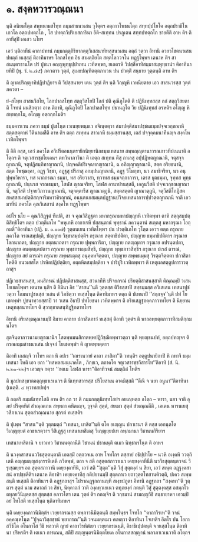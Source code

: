 <h1>๑. สงฺคหวารวณฺณนา</h1>
<p>นฺติ อนิยมโตฺถ สพฺพนามสโทฺท กมฺมสาธนวเสน วุโตฺตฯ อตฺถาวโพธนโตฺถ สทฺทปฺปโยโค อตฺถปราธีโน เกวโล อตฺถปทตฺถโก , โส ปทตฺถวิปริเยสการินา อิติ-สเทฺทน ปรภูเตน สทฺทปทตฺถโก ชายตีติ อาห ติฯ ติอาทีสุปิ เอเสว นโยฯ</p>


<p>เอวํ นฺติอาทีนํ คาถาปทานํ กมฺมกตฺตุกิริยากตฺตุวิเสสนาทิทสฺสนวเสน อตฺถํ วตฺวา อิทานิ อวยวโชตนวเสน ปทตฺถํ ทเสฺสตุํ ติอาทิมาหฯ โลกสโทฺท อิธ สามตฺถิยโต สตฺตโลกวจโน ทฎฺฐโพฺพฯ เตนาห ติฯ สาสนนฺตรธานโต ปรํ ปูชนา อญฺญพุทฺธุปฺปาเทน เวทิตพฺพา, ยเถตรหิ วิปสฺสีอาทิสมฺมาสมฺพุทฺธานํฯ ติอาทินา ยทิปิ  (พุ. วํ. ๒.๗๕) ภควตาว วุตฺตํ, สุเมธปณฺฑิตตฺตภาเวน ปน ปวตฺติํ สนฺธาย วุตฺตนฺติ อาห ติฯ</p>


<p>ติ ญาตปริญฺญาทิปฎิปาฎิยาฯ ติ วิปสฺสนายฯ เตน  วุตฺตํ ติฯ นฺติ วิญฺญูหิ เวทนียตาย เอว สาสนวรสฺส วุตฺตํ ภควตา –</p>

</p>


<p>ยํ-สโทฺท สาสนวิสโย, โลกปาลสโทฺท สตฺถุวิสโยปิ โลกํ ปติ คุณีภูโตติ ติ ปฎินิเทฺทสสฺส กถํ สตฺถุวิสยตาติ โจทนํ มนสิกตฺวา อาห ติอาทิ, คุณีภูโตปิ โลกปาลสโทฺท ปธานภูโต วิย ปฎินิเทฺทสํ อรหติฯ อโญฺญ หิ สทฺทกฺกโม, อโญฺญ อตฺถกฺกโมติฯ</p>


<p>ธมฺมคารเวน ภควา ธมฺมํ ปูเชโนฺต เวเนยฺยพนฺธเว อจิเนฺตตฺวา สมาปตฺติสมาปชฺชนธมฺมปจฺจเวกฺขณาหิ สตฺตสตฺตาหํ วีตินาเมสีติ อาห ติฯ ตตฺถ สเทฺทน สาวเกหิ ธมฺมสฺสวนสฺส, เตสํ ปจฺจุคฺคมนาทีนญฺจ สงฺคโห เวทิตโพฺพฯ</p>


<p>ติ  อิติ อสฺส, เอวํ ภควโต อวิปรีตอนนฺตรายิกนิยฺยานิกธมฺมเทสนาย สพฺพญฺญุตานาวรณภาวทีปเนนาติ อโตฺถฯ ติ จตุเวสารชฺชโยเคนฯ ตทวินาภาวินา ติ เอตฺถ สเทฺทน ตีสุ กาเลสุ อปฺปฎิหตญาณานิ, จตุสจฺจญาณานิ, จตุปฎิสมฺภิทาญาณานิ, ปญฺจคติปริเจฺฉทกญาณานิ, ฉ อภิญฺญาญาณานิ, สตฺต อริยธนานิ, สตฺต โพชฺฌงฺคา, อฎฺฐ วิชฺชา, อฎฺฐสุ ปริสาสุ อกมฺปนญาณานิ, อฎฺฐ วิโมกฺขา, นว สมาธิจริยา, นว อนุปุพฺพวิหารา, ทส นาถกรณา ธมฺมา, ทส อริยวาสา, ทฺวาทส ธมฺมจกฺกาการา, เตรส ธุตธมฺมา, จุทฺทส พุทฺธญาณานิ, ปนฺนรส จรณธมฺมา, โสฬส ญาณจริยา, โสฬส อานาปานสฺสตี, เอกูนวีสติ ปจฺจเวกฺขณญาณานิ, จตุวีสติ ปจฺจยวิภาวนญาณานิ, จตุจตฺตารีส ญาณวตฺถูนิ, สตฺตสตฺตติ ญาณวตฺถูนิ, จตุวีสติโกฎิสตสหสฺสสมาปตฺติสญฺจาริมหาวชิรญาณํ, อนนฺตนยสมนฺตปฎฺฐานปวิจยเทสนาการปฺปวตฺตญาณานิ จาติ เอวมาทีนํ ภควโต คุณวิเสสานํ สงฺคโห ทฎฺฐโพฺพฯ</p>


<p>อปโร  นโย – คุณวิสิฎฺฐตํ ทีเปติ, สา จ คุณวิสิฎฺฐตา มหากรุณามหาปญฺญาหิ เวทิตพฺพา ตาหิ สตฺถุสมฺปตฺติสิทฺธิโตฯ ตตฺถ  ปวตฺติเภโท ‘‘พหุเกหิ อากาเรหิ ปสฺสนฺตานํ พุทฺธานํ ภควนฺตานํ สเตฺตสุ มหากรุณา โอกฺกมตี’’ติอาทินา  (ปฎิ. ม. ๑.๑๑๗) วุตฺตนเยน เวทิตโพฺพฯ  ปน ปวตฺติเภโท วุโตฺต เอวฯ ตตฺถ กรุณาย ภควโต จรณสมฺปตฺติ, ปญฺญาย วิชฺชาสมฺปตฺติฯ กรุณาย สตฺตาธิปติตา, ปญฺญาย ธมฺมาธิปติตาฯ กรุณาย โลกนาถตา, ปญฺญาย อตฺตนาถตาฯ กรุณาย ปุพฺพการิตา, ปญฺญาย กตญฺญุตาฯ กรุณาย อปรนฺตปตา, ปญฺญาย อนตฺตนฺตปตาฯ กรุณาย พุทฺธกรธมฺมสิทฺธิ, ปญฺญาย พุทฺธภาวสิทฺธิฯ กรุณาย ปเรสํ ตารณํ, ปญฺญาย สยํ ตารณํฯ กรุณาย สพฺพสเตฺตสุ อนุคฺคหจิตฺตตา, ปญฺญาย สพฺพธเมฺมสุ วิรตฺตจิตฺตตา ปกาสิตา โหตีติ อนวเสสโต ปรหิตปฎิปตฺติยา, อตฺตหิตสมฺปตฺติยา จ ปาริปูรี เวทิตพฺพาฯ ติ เหตุผลสตฺตูปการาวตฺถาสุฯ</p>


<p>  ปฎิเวธสาสนสฺส, มนสิกรณํ ปฎิปตฺติสาสนสฺส, สวนาทีหิ ปริจยกรณํ ปริยตฺติสาสนสฺสาติ ติณฺณมฺปิ วเสน โยเชตโพฺพฯ เตนาห นฺติฯ ติ อิมินา อิธ ‘‘สาสน’’นฺติ วุตฺตสฺส ติวิธสฺสาปิ สทฺธมฺมสฺส อวิเสเสน เทสนาปูชํ วตฺวา โถมนาปูชนสฺส วเสน ตํ วิภชิตฺวา ทเสฺสโนฺต ติอาทิมาหฯ ตตฺถ ติ ปเทนาปิ ‘‘สกฺกจฺจ’’นฺติ ปทํ โยเชตพฺพํฯ ปูชนาทฺวยสฺสาปิ วา วเสน อิธาปิ ปทโยชนา เวทิตพฺพาฯ ติ อริยเสฎฺฐอคฺคภาวาทโยฯ ติ นิยฺยานเหตุทสฺสนาทโยฯ ติ สฺวากฺขาตสนฺทิฎฺฐิกตาทโยฯ</p>


<p>อิทานิ อริยสงฺฆคุณานมฺปิ อิมาย คาถาย ปกาสิตภาวํ ทเสฺสตุํ ติอาทิ วุตฺตํฯ ติ พาลอพฺยตฺตภาวาทิสมติกฺกมนโตฯ</p>


<p> สุตจินฺตาภาวนามยญาณานิฯ โสตพฺพมนสิกาตพฺพปฎิวิชฺฌิตพฺพาวตฺถา นฺติ พฺยญฺชนปทํ, อตฺถปทญฺจฯ ติ กรณกมฺมสาธนวเสน ปเจฺจกํ โยเชตพฺพํฯ ติ ญาตพฺพตฺตาฯ</p>


<p>ติอาทิ เกสญฺจิ วาโทฯ ตถา หิ อปเร ‘‘เถเรเนวายํ คาถา ภาสิตา’’ติ วทนฺติฯ อตฺตูปนายิกาปิ หิ กทาจิ ธมฺมเทสนา โหติ เอว ยถา ‘‘ทสพลสมนฺนาคโต , ภิกฺขเว, ตถาคโต จตุเวสารชฺชวิสารโท’’ติอาทิ (สํ. นิ. ๒.๒๑-๒๒)ฯ เอวญฺจ กตฺวา ‘‘กตเม โสฬส หารา’’ติอาทิวจนํ สมตฺถิตํ โหติฯ</p>


<p>ติ มูลปทสงฺขาตอตฺถุทฺธาเรเนวฯ ติ นิเทฺทสวารสฺส ปริโยสาเน อาคมิสฺสติ ‘‘ตีณิ จ นยา อนูนา’’ติอาทินา (เนตฺติ. ๔ ทฺวาทสปท)ฯ</p>


<p>ติ กตฺตริ กมฺมนิเทฺทโสติ อาห ติฯ อถ วา ติ กมฺมกตฺตุนิเทฺทโสยํฯ อยเญฺหตฺถ อโตฺถ – หารา, นยา จาติ อุภยํ ปริคฺคหิตํ สํวณฺณเกน สพฺพถา คหิตเญฺจ, วุจฺจติ สุตฺตํ, สยเมว สุตฺตํ สํวเณฺณตีติ , เอเตน หารนเยสุ วสีภาเวน สุตฺตสํวณฺณนาย สุกรตํ ทเสฺสติฯ</p>


<p>ติ ปุเพฺพ ‘‘สาสน’’นฺติ วุตฺตมตฺถํ ‘‘เทสนา, เทสิต’’นฺติ ตโต อเญฺญน ปกาเรนฯ ติ ตสฺส เอกนฺตโต วิเญฺญยฺยตํ อวธาเรตฺวาฯ  วิสิเฎฺฐสุ เทสนาเทสิเตสุ วิเญฺญยฺยปเท ลพฺภมานา วิชานนกิริยาฯ</p>


<p>เทสนาเทสิตานิ จ ยาวเทว วิชานนตฺถานีติ วิชานนํ ปธานนฺติ ตเมว นิทฺธาเรโนฺต ติ อาหฯ</p>


<p>ติ นวงฺคสาสนนววิธสุตฺตนฺตาติ เอตสฺมิํ อตฺถวจเน อาห โจทโกฯ ตสฺสายํ อธิปฺปาโย – นวหิ อเงฺคหิ ววตฺถิเตหิ อญฺญมญฺญสงฺกรรหิเตหิ ภวิตพฺพํ, ตถา จ สติ อสุตฺตสภาวาเนว เคยฺยงฺคาทีนีติ นววิธสุตฺตนฺตวจนํ วิรุเชฺฌยฺยฯ อถ สุตฺตสภาวานิ เคยฺยงฺคาทีนิ, เอวํ สติ ‘‘สุตฺต’’นฺติ วิสุํ สุตฺตงฺคํ น สิยา, เอวํ สเนฺต อฎฺฐงฺคสาสนํ อาปชฺชตีติฯ เตนาห ติอาทิฯ เคยฺยงฺคาทีสุ กติปยานมฺปิ สุตฺตภาเว ยถาวุตฺตโทสานติวตฺติ, ปเคว สเพฺพสนฺติ ทเสฺสติ ติอาทินาฯ ติ อฎฺฐกถาสุฯ โปราณฎฺฐกถานญฺหิ สเงฺขปภูตา อิทานิ อฎฺฐกถา ‘‘สงฺคหา’’ติ วุตฺตาฯ สุตฺตํ นาม สคาถกํ วา สิยา, นิคฺคาถกํ วาติ องฺคทฺวเยเนว ตทุภยงฺคํ กตนฺติ วิสุํ สุตฺตงฺคสฺส อสมฺภโว ตทุภยวินิมุตฺตสฺส สุตฺตสฺส อภาวโตฯ เตน วุตฺตํ ติฯ  กถญฺจิฯ ติ วกฺขมานํ สามญฺญวิธิํ สนฺธายาหฯ เอวมฺปิ อยํ โทโสติ ทเสฺสโนฺต นฺติอาทิมาหฯ</p>


<p>นฺติ  เคยฺยงฺคภาวนิมิตฺตํฯ เวยฺยากรณสฺส ตพฺภาวนิมิตฺตนฺติ สมฺพโนฺธฯ โจทโก ‘‘คาถาวิรเห’’ติ วจนํ อคฺคณฺหโนฺต ‘‘ปุจฺฉาวิสฺสชฺชนํ พฺยากรณ’’นฺติ วจนมตฺตเมว คเหตฺวา ติอาทินา โจเทติฯ อิตโร ปน โอกาสวิธิโต อโนกาโส วิธิ พลวาติ ญายํ คาถาวิรหิตํเยว เวยฺยากรณนฺติ, อิธาธิเปฺปตนฺติ จ ทเสฺสโนฺต ติอาทินา ปริหรติฯ ติ เตเนว การเณน, สติปิ สญฺญนฺตรนิมิตฺตโยเค อโนกาสสญฺญานํ พลวภาเวเนวาติ อโตฺถฯ</p>

</p>





